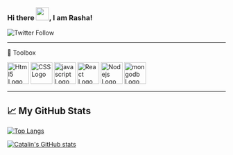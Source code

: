 ### Hi there <img src="https://raw.githubusercontent.com/MartinHeinz/MartinHeinz/master/wave.gif" width="30px">, I am Rasha!

![Twitter Follow](https://img.shields.io/twitter/follow/rashalabelle?label=Follow%20me)


---

🧰 Toolbox

<img src="https://cdn.worldvectorlogo.com/logos/html5-2.svg" alt="Html5 Logo" width="50" height="50"/> <img src="https://cdn.worldvectorlogo.com/logos/css3.svg" alt="CSS Logo" width="50" height="50"/> <img src="https://cdn.worldvectorlogo.com/logos/logo-javascript.svg" alt="javascript Logo" width="50" height="50"/> <img src="https://cdn.worldvectorlogo.com/logos/react-2.svg" alt="React Logo" width="50" height="50"/> <img src="https://cdn.worldvectorlogo.com/logos/nodejs-1.svg" alt="Nodejs Logo" width="50" height="50"/> <img src="https://cdn.worldvectorlogo.com/logos/mongodb-icon-1.svg" alt="mongodb Logo" width="50" height="50"/>

---

## &#x1f4c8; My GitHub Stats

[![Top Langs](https://github-readme-stats.vercel.app/api/top-langs/?username=rashaabdulrazzak&theme=synthwave)](https://github.com/rashaabdulrazzak/github-readme-stats)

[![Catalin's GitHub stats](https://github-readme-stats.vercel.app/api?username=rashaabdulrazzak&theme=dracula)](https://github.com/rashaabdulrazzak/github-readme-stats)


<!--
**rashaabdulrazzak/rashaabdulrazzak** is a ✨ _special_ ✨ repository because its `README.md` (this file) appears on your GitHub profile.

Here are some ideas to get you started:

- 🔭 I’m currently working on ...
- 🌱 I’m currently learning ...
- 👯 I’m looking to collaborate on ...
- 🤔 I’m looking for help with ...
- 💬 Ask me about ...
- 📫 How to reach me: ...
- 😄 Pronouns: ...
- ⚡ Fun fact: ...
-->
